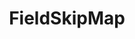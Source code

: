 ---
optionsClassName: FieldSkipMapOptions
optionsClassFullName: MigrationTools.Tools.FieldSkipMapOptions
configurationSamples:
- name: defaults
  description: 
  code: >-
    {
      "MigrationTools": {
        "CommonTools": {
          "FieldMappingTool": {
            "FieldMapDefaults": {
              "FieldSkipMap": {
                "ApplyTo": [
                  "SomeWorkItemType"
                ],
                "targetField": "Custom.ReflectedWorkItemId"
              }
            }
          }
        }
      }
    }
  sampleFor: MigrationTools.Tools.FieldSkipMapOptions
- name: Classic
  description: 
  code: >-
    {
      "$type": "FieldSkipMapOptions",
      "Enabled": false,
      "WorkItemTypeName": null,
      "targetField": "Custom.ReflectedWorkItemId",
      "ApplyTo": [
        "SomeWorkItemType"
      ]
    }
  sampleFor: MigrationTools.Tools.FieldSkipMapOptions
description: missng XML code comments
className: FieldSkipMap
typeName: FieldMaps
architecture: 
options:
- parameterName: ApplyTo
  type: List
  description: missng XML code comments
  defaultValue: missng XML code comments
- parameterName: Enabled
  type: Boolean
  description: If set to `true` then the Fieldmap will run. Set to `false` and the processor will not run.
  defaultValue: missng XML code comments
- parameterName: targetField
  type: String
  description: missng XML code comments
  defaultValue: missng XML code comments
- parameterName: WorkItemTypeName
  type: String
  description: missng XML code comments
  defaultValue: missng XML code comments
status: missng XML code comments
processingTarget: missng XML code comments
classFile: /src/MigrationTools.Clients.AzureDevops.ObjectModel/Tools/FieldMappingTool/FieldMaps/FieldSkipMap.cs
optionsClassFile: /src/MigrationTools/Tools/FieldMappingTool/FieldMaps/FieldSkipMapOptions.cs

redirectFrom:
- /Reference/FieldMaps/FieldSkipMapOptions/
layout: reference
toc: true
permalink: /Reference/FieldMaps/FieldSkipMap/
title: FieldSkipMap
categories:
- FieldMaps
- 
topics:
- topic: notes
  path: /FieldMaps/FieldSkipMap-notes.md
  exists: false
  markdown: ''
- topic: introduction
  path: /FieldMaps/FieldSkipMap-introduction.md
  exists: false
  markdown: ''

---